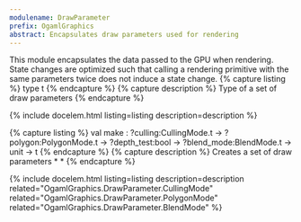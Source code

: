 ```yaml
---
modulename: DrawParameter 
prefix: OgamlGraphics
abstract: Encapsulates draw parameters used for rendering 
---
```



This module encapsulates the data passed to the GPU when rendering.
 State changes are optimized such that calling a rendering primitive
 with the same parameters twice does not induce a state change. 
{% capture listing %}
type t
{% endcapture %}
{% capture description %}
Type of a set of draw parameters 
{% endcapture %}

{% include docelem.html listing=listing description=description  %}

{% capture listing %}
val make : ?culling:CullingMode.t -> ?polygon:PolygonMode.t -> ?depth_test:bool -> ?blend_mode:BlendMode.t -> unit -> t
{% endcapture %}
{% capture description %}
Creates a set of draw parameters
     *     * 
{% endcapture %}

{% include docelem.html listing=listing description=description  related="OgamlGraphics.DrawParameter.CullingMode" related="OgamlGraphics.DrawParameter.PolygonMode" related="OgamlGraphics.DrawParameter.BlendMode" %}

